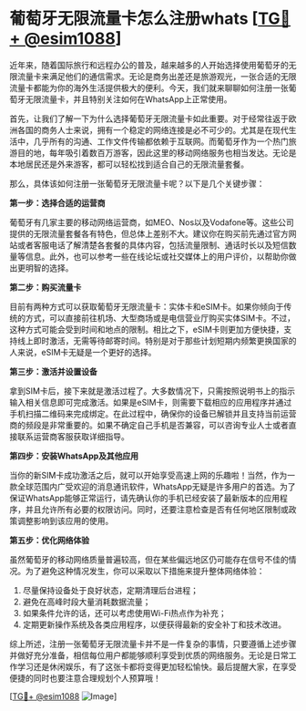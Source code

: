 # 葡萄牙无限流量卡怎么注册whats [[TG💪+ @esim1088](https://t.me/s/esim1088)]

近年来，随着国际旅行和远程办公的普及，越来越多的人开始选择使用葡萄牙的无限流量卡来满足他们的通信需求。无论是商务出差还是旅游观光，一张合适的无限流量卡都能为你的海外生活提供极大的便利。今天，我们就来聊聊如何注册一张葡萄牙无限流量卡，并且特别关注如何在WhatsApp上正常使用。

首先，让我们了解一下为什么选择葡萄牙无限流量卡如此重要。对于经常往返于欧洲各国的商务人士来说，拥有一个稳定的网络连接是必不可少的。尤其是在现代生活中，几乎所有的沟通、工作文件传输都依赖于互联网。而葡萄牙作为一个热门旅游目的地，每年吸引着数百万游客，因此这里的移动网络服务也相当发达。无论是本地居民还是外来游客，都可以轻松找到适合自己的无限流量套餐。

那么，具体该如何注册一张葡萄牙无限流量卡呢？以下是几个关键步骤：

**第一步：选择合适的运营商**

葡萄牙有几家主要的移动网络运营商，如MEO、Nos以及Vodafone等。这些公司提供的无限流量套餐各有特色，但总体上差别不大。建议你在购买前先通过官方网站或者客服电话了解清楚各套餐的具体内容，包括流量限制、通话时长以及短信数量等信息。此外，也可以参考一些在线论坛或社交媒体上的用户评价，以帮助你做出更明智的选择。

**第二步：购买流量卡**

目前有两种方式可以获取葡萄牙无限流量卡：实体卡和eSIM卡。如果你倾向于传统的方式，可以直接前往机场、大型商场或是电信营业厅购买实体SIM卡。不过，这种方式可能会受到时间和地点的限制。相比之下，eSIM卡则更加方便快捷，支持线上即时激活，无需等待邮寄时间。特别是对于那些计划短期内频繁更换国家的人来说，eSIM卡无疑是一个更好的选择。

**第三步：激活并设置设备**

拿到SIM卡后，接下来就是激活过程了。大多数情况下，只需按照说明书上的指示输入相关信息即可完成激活。如果是eSIM卡，则需要下载相应的应用程序并通过手机扫描二维码来完成绑定。在此过程中，确保你的设备已解锁并且支持当前运营商的频段是非常重要的。如果不确定自己手机是否兼容，可以咨询专业人士或者直接联系运营商客服获取详细指导。

**第四步：安装WhatsApp及其他应用**

当你的新SIM卡成功激活之后，就可以开始享受高速上网的乐趣啦！当然，作为一款全球范围内广受欢迎的消息通讯软件，WhatsApp无疑是许多用户的首选。为了保证WhatsApp能够正常运行，请先确认你的手机已经安装了最新版本的应用程序，并且允许所有必要的权限访问。同时，还要注意检查是否有任何地区限制或政策调整影响到该应用的使用。

**第五步：优化网络体验**

虽然葡萄牙的移动网络质量普遍较高，但在某些偏远地区仍可能存在信号不佳的情况。为了避免这种情况发生，你可以采取以下措施来提升整体网络体验：
1. 尽量保持设备处于良好状态，定期清理后台进程；
2. 避免在高峰时段大量消耗数据流量；
3. 如果条件允许的话，还可以考虑使用Wi-Fi热点作为补充；
4. 定期更新操作系统及各类应用程序，以便获得最新的安全补丁和技术改进。

综上所述，注册一张葡萄牙无限流量卡并不是一件复杂的事情，只要遵循上述步骤并做好充分准备，相信每位用户都能够顺利享受到优质的网络服务。无论是日常工作学习还是休闲娱乐，有了这张卡都将变得更加轻松愉快。最后提醒大家，在享受便捷的同时也要注意合理规划个人预算哦！

[[TG💪+ @esim1088](https://t.me/s/esim1088) ![Image](https://i.postimg.cc/4NQfJmqS/Snipaste-2025-05-13-00-14-12.png)]